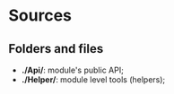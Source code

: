 # Sources

## Folders and files

* **./Api/**: module's public API;
* **./Helper/**: module level tools (helpers);